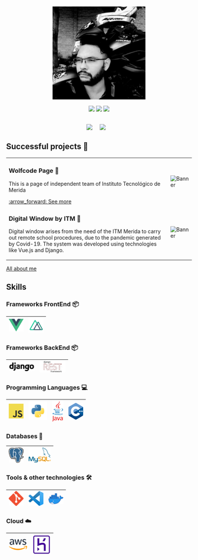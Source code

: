 <!--
is a ✨ _special_ ✨ repository because its `README.md` (this file) appears on your GitHub profile.

Here are some ideas to get you started:

- 🔭 I’m currently working on ...
- 🌱 I’m currently learning ...
- 👯 I’m looking to collaborate on ...
- 🤔 I’m looking for help with ...
- 💬 Ask me about ...
- 📫 How to reach me: ...
- 😄 Pronouns: ...
- ⚡ Fun fact: ...
-->
<p align="center">
<img src ="assets/fer.jpeg" style="max-width: 50%;">
</p>

<p align="center">
  <img src ="https://github-readme-stats.vercel.app/api?username=gallardowolfcode&show_icons=true&count_private=true&theme=gotham&hide_border=true&hide=issues,contribs&bg_color=00000000">
  <img src ="https://github-readme-stats.vercel.app/api/top-langs/?username=gallardowolfcode&layout=compact&hide_border=true&theme=gotham&bg_color=00000000&langs_count=20">
  <img src ="https://github-readme-streak-stats.herokuapp.com?user=gallardowolfcode&theme=gotham&hide_border=true&background=FFFFFF00">
  <br>
  <br>
</p>

<p align="center">
  <a href="https://www.facebook.com/FEARGALLARDO/"><img src="https://img.shields.io/badge/facebook-%233B5998.svg?&style=for-the-badge&logo=facebook&logoColor=white" /></a>&nbsp;&nbsp;&nbsp;&nbsp;
  <a href="https://www.linkedin.com/in/gallardomtz/"><img src="https://img.shields.io/badge/linkedin-%230077B5.svg?&style=for-the-badge&logo=linkedin&logoColor=white" /></a>&nbsp;&nbsp;&nbsp;&nbsp;
</p>

## Successful projects 🚀

<!-- START: Auto generated by Github Action -->
<table><tr>
  <td>
    <h3> Wolfcode Page 📱  </h3>
    <p>This is a page of independent team of Instituto Tecnológico de Merida</p>
    <a href="https://wolfcodesquad.github.io/WolfCode_page/">:arrow_forward: See more</a>
  </td>
  <td>
    <img src="https://github.com/organizations/wolfcodesquad/settings/profile" alt="Banner" width="200px">
  </td>
</tr>

<tr>
  <td>
    <h3> Digital Window by ITM 🏫</h3>
    <p>Digital window arises from the need of the ITM Merida to carry out remote school procedures, due to the pandemic generated by Covid-19. The system was developed using technologies like Vue.js and Django.
    </p>
  </td>
  <td>
    <img src="https://www.itmerida.mx/imagenes/tec.png" alt="Banner" width="300px">
  </td>
</tr>
</table>
<a href="https://github.com/gallardowolfcode">All about me</a>

## Skills

### Frameworks FrontEnd :package:

| [<img src="assets/vue.png" title="vue" alt="vue" width="40">](https://vuejs.org/) | [<img src="assets/nuxt.png" title="vue" alt="vue" width="40">](https://nuxtjs.org/) |
| --------------------------------------------------------------------------------- | ----------------------------------------------------------------------------------- | 

### Frameworks BackEnd :package:

| [<img src="assets/django.png" title="django" alt="django" width="70">](https://www.djangoproject.com/) | [<img src="assets/djrest.png" title="drf" alt="drf" width="70">](https://www.django-rest-framework.org/) |
| ------------------------------------------------------------------------------------------------------ | -------------------------------------------------------------------------------------------------------- |


### Programming Languages :computer:

| [<img src="assets/javascript.png" title="js" alt="js" width="40">](https://developer.mozilla.org/en-US/docs/Web/JavaScript) | [<img src="assets/python.png" title="python" alt="python" width="50">](https://www.python.org/) | [<img src="assets/java.png" title="ts" alt="ts" width="30">](https://www.java.com/es/) | [<img src="assets/cpp.png" title="cpp" alt="cpp" width="40">](https://isocpp.org/) |
| ----------------------------------------------------------------------------------------------------------------------------| ----------------------------------------------------------------------------------------------- | -------------------------------------------------------------------------------------- | ---------------------------------------------------------------------------------- |


### Databases :floppy_disk:

| [<img src="assets/postgres.svg" title="postgres" alt="postgres" width="40">](https://www.postgresql.org/) | [<img src="assets/mysql.png" title="mysql" alt="mysql" width="60">](https://www.mysql.com/) |
| --------------------------------------------------------------------------------------------------------- | --------------------------------------------------------------------------------------------|

### Tools & other technologies :hammer_and_wrench:

| [<img src="assets/git.png" title="git" alt="git" width="40">](https://git-scm.com/) | [<img src="assets/vscode.png" width="40">](https://code.visualstudio.com/) | [<img src="assets/docker.png" title="docker" alt="docker" width="40">](https://www.docker.com/) |
|------------------------------------------------------------------------------------ | ---------------------------------------------------------------------------| ------------------------------------------------------------------------------------------------|

### Cloud :cloud:

| [<img src="assets/aws.png" title="aws" alt="aws" width="50">](https://aws.amazon.com/) | [<img src="assets/heroku.jpg" title="do" alt="do" width="50">](https://www.heroku.com/) |
| -------------------------------------------------------------------------------------- | ----------------------------------------------------------------------------------------|
